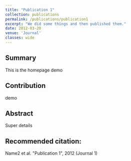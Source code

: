```yaml
---
title: "Publication 1"
collection: publications
permalink: /publications/publication1
excerpt: "We did some things and then published them."
date: 2012-03-20
venue: 'Journal'
classes: wide
---
```

## Summary
This is the homepage demo

## Contribution

demo

## Abstract
Super details

## Recommended citation:
Name2 et al. "Publication 1", 2012 (Journal 1)